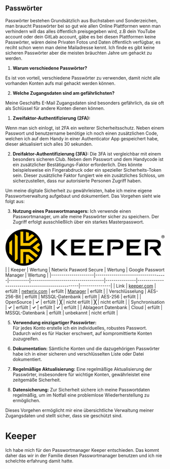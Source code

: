 ## Passwörter

Passwörter bestehen Grundsätzlich aus Buchstaben und Sonderzeichen, man braucht Passwörter bei so gut wie allen Online Plattformen wenn man verhindern will das alles öffentlich preisgegeben wird,
z.B dein YouTube account oder dein GitLab account, gäbe es bei diesen Plattformen keine Passwörter, wären deine Privaten Fotos und Daten öffentlich verfügbar, es reciht schon wenn man deine Mailadresse kennt. 
Ich finde es gibt keine sicheren Passwörter aber die meisten bräuchten Jahre um gehackt zu werden.


1. **Warum verschiedene Passwörter?**

Es ist von vorteil, verschiedene Passwörter zu verwenden, damit nicht alle vorhanden Konten aufs mal gehackt werden können.

2. **Welche Zugangsdaten sind am gefährlichsten?**

Meine Geschäfts E-Mail Zugangsdaten sind besonders gefährlich, da sie oft als Schlüssel für andere Konten dienen können.

1. **Zweifaktor-Authentifizierung (2FA):**

Wenn man sich einlogt, ist 2FA ein weiterer Sicherheitsschutz. Neben einem Passwort und benutzername benötige ich noch einen zusätzlichen Code, welchen ich auf dem Handy in einer Authenticator App gespeichert habe, dieser aktualisiert sich alles 30 sekunden.

2. **Dreifaktor-Authentifizierung (3FA):**
Die 3FA ist vergleichbar mit einem besonders sicheren Club. Neben dem Passwort und dem Handycode ist ein zusätzlicher Bestätigungs-Faktor erforderlich. Dies könnte beispielsweise ein Fingerabdruck oder ein spezieller Sicherheits-Token sein. Dieser zusätzliche Faktor fungiert wie ein zusätzliches Schloss, um sicherzustellen, dass nur autorisierte Personen Zugriff haben.

Um meine digitale Sicherheit zu gewährleisten, habe ich meine eigene Passwortverwaltung aufgebaut und dokumentiert. Das Vorgehen sieht wie folgt aus:

3. **Nutzung eines Passwortmanagers:**
Ich verwende einen Passwortmanager, um alle meine Passwörter sicher zu speichern. Der Zugriff erfolgt ausschließlich über ein starkes Masterpasswort.

![](images/Keeper.png)
|                     |            Keeper                 | Wertung  |      Netwrix Pasword Secure        |  Wertung      |             Google Passwort Manager             |  Wertung      |
|---------------------|-----------------------------------|----------|------------------------------------|---------------|-------------------------------------------------|---------------|
|      Link           | [keeper.com](https://keeper.com/) |  erfüllt | [netwrix.com](https://netwrix.com) |  erfüllt      |  [Manager](https://password-manager/passwords) | erfüllt       |
| Verschlüsselung     |          AES-256-Bit              |  erfüllt |           MSSQL-Datenbank          |  erfüllt      |                     AES-256                     |  erfüllt      |
|   OpenSource        |               **✓**               | erfüllt  |            **╳**                  | nicht erfüllt |                      **╳**                     | nicht erfüllt |
|  Synchronisation    |               **✓**               | erfüllt  |             **✓**                 |   erfüllt     |                       **✓**                     |  erfüllt      |
| Ablageort Datenbank |               Cloud               | erfüllt  |           MSSQL-Datenbank          |   erfüllt     |                   unbekannt                     | nicht erfüllt |



5. **Verwendung einzigartiger Passwörter:**  
Für jedes Konto erstelle ich ein individuelles, robustes Passwort. Dadurch wird es für Hacker erschwert, auf kompromittierte Konten zuzugreifen.

6. **Dokumentation:**
Sämtliche Konten und die dazugehörigen Passwörter habe ich in einer sicheren und verschlüsselten Liste oder Datei dokumentiert.

7. **Regelmäßige Aktualisierung:**
Eine regelmäßige Aktualisierung der Passwörter, insbesondere für wichtige Konten, gewährleistet eine zeitgemäße Sicherheit.

8. **Datensicherung:**
Zur Sicherheit sichere ich meine Passwortdaten regelmäßig, um im Notfall eine problemlose Wiederherstellung zu ermöglichen.

Dieses Vorgehen ermöglicht mir eine übersichtliche Verwaltung meiner Zugangsdaten und stellt sicher, dass sie geschützt sind.

# **Keeper**

Ich habe mich für den Passwortmanager Keeper entschieden. Das kommt daher das wir in der Familie diesen Passwortmanager benutzen und ich nie schelchte erfahrung damit hatte.
